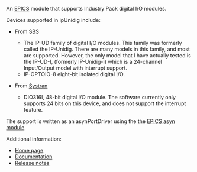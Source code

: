 An [EPICS](http://www.aps.anl.gov/epics/) module that supports Industry Pack digital I/O modules.

Devices supported in ipUnidig include:
* From [SBS](http://www.sbs.com)
  * The IP-UD family of digital I/O modules. This family was formerly called the IP-Unidig.
    There are many models in this family, and most are supported. However, the only
    model that I have actually tested is the IP-UD-I, (formerly IP-Unidig-I) which is
    a 24-channel Input/Output model with interrupt support.
  * IP-OPTOIO-8 eight-bit isolated digital I/O.

* From [Systran](http://www.systran.com)
  * DIO316I, 48-bit digital I/O module. The software currently only supports 24 bits
    on this device, and does not support the interrupt feature.

The support is written as an asynPortDriver using the the [EPICS asyn module](https://github.com/epics-modules/asyn)

Additional information:
* [Home page](http://cars.uchicago.edu/software/epics/ipUnidig.html)
* [Documentation](http://cars.uchicago.edu/software/epics/ipUnidigDoc.html)
* [Release notes](http://cars.uchicago.edu/software/epics/ipUnidigReleaseNotes.html)
